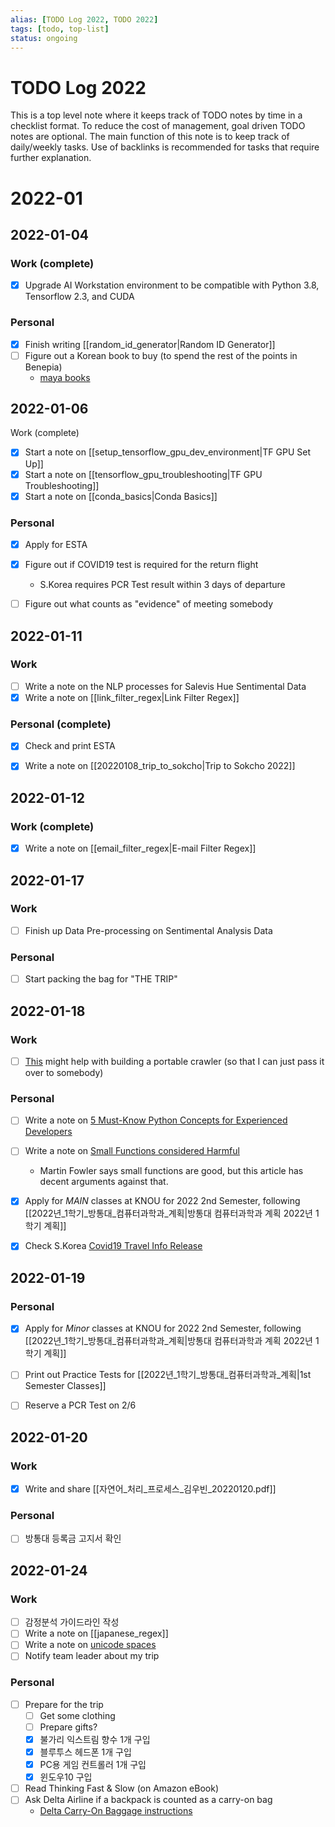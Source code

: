 ```yaml
---
alias: [TODO Log 2022, TODO 2022]
tags: [todo, top-list]
status: ongoing
---
```


# TODO Log 2022
This is a top level note where it keeps track of TODO notes by time in a checklist format.
To reduce the cost of management, goal driven TODO notes are optional.
The main function of this note is to keep track of daily/weekly tasks.
Use of backlinks is recommended for tasks that require further explanation.

# 2022-01

## 2022-01-04
### Work (complete)
- [x] Upgrade AI Workstation environment to be compatible with Python 3.8, Tensorflow 2.3, and CUDA

### Personal
- [x] Finish writing [[random_id_generator|Random ID Generator]]
- [ ] Figure out a Korean book to buy (to spend the rest of the points in Benepia)
    - [maya books](https://m.blog.naver.com/PostView.naver?isHttpsRedirect=true&blogId=rpgs&logNo=220587586265)


## 2022-01-06
Work (complete)
- [x] Start a note on [[setup_tensorflow_gpu_dev_environment|TF GPU Set Up]]
- [x] Start a note on [[tensorflow_gpu_troubleshooting|TF GPU Troubleshooting]]
- [x] Start a note on [[conda_basics|Conda Basics]]

### Personal
- [x] Apply for ESTA
- [x] Figure out if COVID19 test is required for the return flight
    - S.Korea requires PCR Test result within 3 days of departure
- [ ] Figure out what counts as "evidence" of meeting somebody


## 2022-01-11
### Work
- [ ] Write a note on the NLP processes for Salevis Hue Sentimental Data
- [x] Write a note on [[link_filter_regex|Link Filter Regex]]

### Personal (complete)
- [x] Check and print ESTA
- [x] Write a note on [[20220108_trip_to_sokcho|Trip to Sokcho 2022]]


## 2022-01-12
### Work (complete)
- [x] Write a note on [[email_filter_regex|E-mail Filter Regex]]


## 2022-01-17
### Work
- [ ] Finish up Data Pre-processing on Sentimental Analysis Data

### Personal
- [ ] Start packing the bag for "THE TRIP"


## 2022-01-18
### Work
- [ ] [This](https://stackoverflow.com/a/37318066/10570582) might help with building a portable crawler (so that I can just pass it over to somebody) 

### Personal
- [ ] Write a note on [5 Must-Know Python Concepts for Experienced Developers](https://betterprogramming.pub/must-know-python-concepts-for-experienced-developers-4554ceea3d95)
- [ ] Write a note on [Small Functions considered Harmful](https://copyconstruct.medium.com/small-functions-considered-harmful-91035d316c29)
    - Martin Fowler says small functions are good, but this article has decent arguments against that.
- [x] Apply for _MAIN_ classes at KNOU for 2022 2nd Semester, following [[2022년_1학기_방통대_컴퓨터과학과_계획|방통대 컴퓨터과학과 계획 2022년 1학기 계획]]
- [x] Check S.Korea [Covid19 Travel Info Release](http://ncov.mohw.go.kr/duBoardList.do?brdId=2&brdGubun=23#)


## 2022-01-19
### Personal
- [x] Apply for _Minor_ classes at KNOU for 2022 2nd Semester, following [[2022년_1학기_방통대_컴퓨터과학과_계획|방통대 컴퓨터과학과 계획 2022년 1학기 계획]]
- [ ] Print out Practice Tests for [[2022년_1학기_방통대_컴퓨터과학과_계획|1st Semester Classes]]
- [ ] Reserve a PCR Test on 2/6


## 2022-01-20
### Work
- [x] Write and share [[자연어_처리_프로세스_김우빈_20220120.pdf]]

### Personal
- [ ] 방통대 등록금 고지서 확인


## 2022-01-24
### Work
- [ ] 감정분석 가이드라인 작성
- [ ] Write a note on [[japanese_regex]]
- [ ] Write a note on [unicode spaces](https://jkorpela.fi/chars/spaces.html)
- [ ] Notify team leader about my trip

### Personal
- [ ] Prepare for the trip
    - [ ] Get some clothing
    - [ ] Prepare gifts?
    - [x] 불가리 익스트림 향수 1개 구입
    - [x] 블루투스 헤드폰 1개 구입
    - [x] PC용 게임 컨트롤러 1개 구입
    - [x] 윈도우10 구입
- [ ] Read Thinking Fast & Slow (on Amazon eBook)
- [ ] Ask Delta Airline if a backpack is counted as a carry-on bag
    - [Delta Carry-On Baggage instructions](https://www.delta.com/us/en/baggage/carry-on-baggage)